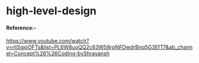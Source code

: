 # high-level-design

#### Reference:- 
https://www.youtube.com/watch?v=rliSgjoOFTs&list=PL6W8uoQQ2c63W58rpNFDwdrBnq5G3EfT7&ab_channel=Concept%26%26Coding-byShrayansh
